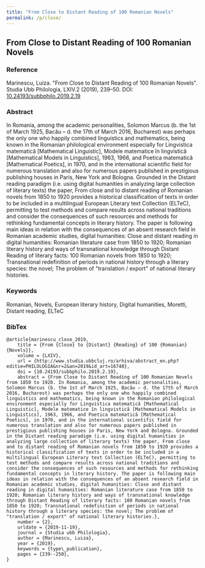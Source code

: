 ```yaml
---
title: "From Close to Distant Reading of 100 Romanian Novels"
permalink: /p/close/
---
```


<meta name="citation_title" content="Detecting direct speech in multilingual collection of 19th century novels">
<meta name="citation_author" content="Luiza Marinescu">
<meta name="citation_publication_date" content="2019">
<meta name="citation_journal_name" content="Studia ubb Philologia">
<meta name="citation_journal_issue" content="LXIV.2">

## From Close to Distant Reading of 100 Romanian Novels

### Reference

Marinescu, Luiza. "From Close to Distant Reading of 100 Romanian Novels". Studia Ubb Philologia, LXIV.2 (2019), 239–50. DOI: [10.24193/subbphilo.2019.2.19](https://doi.org/10.24193/subbphilo.2019.2.19)

### Abstract

In Romania, among the academic personalities, Solomon Marcus (b. the 1st of March 1925, Bacău – d. the 17th of March 2016, Bucharest) was perhaps the only one who happily combined linguistics and mathematics, being known in the Romanian philological environment especially for Lingvistica matematică [Mathematical Linguistic], Modele matematice în lingvistică [Mathematical Models in Linguistics], 1963, 1966, and Poetica matematică [Mathematical Poetics], in 1970, and in the international scientific field for numerous translation and also for numerous papers published in prestigious publishing houses in Paris, New York and Bologna. Grounded in the Distant reading paradigm (i.e. using digital humanities in analyzing large collection of literary texts) the paper, From close and to distant reading of Romanian novels from 1850 to 1920 provides a historical classification of texts in order to be included in a multilingual European Literary text Collection (ELTeC), permitting to test methods and compare results across national traditions and consider the consequences of such resources and methods for rethinking fundamental concepts in literary history. The paper is following main ideas in relation with the consequences of an absent research field in Romanian academic studies, digital humanities: Close and distant reading in digital humanities: Romanian literature case from 1850 to 1920; Romanian literary history and ways of transnational knowledge through Distant Reading of literary facts: 100 Romanian novels from 1850 to 1920; Transnational redefinition of periods in national history through a literary species: the novel; The problem of "translation / export" of national literary histories.

### Keywords

Romanian, Novels, European literary history, Digital humanities, Moretti, Distant reading, ELTeC

### BibTex

```
@article{marinescu_close_2019,
	title = {From {Close} to {Distant} {Reading} of 100 {Romanian} {Novels}},
	volume = {LXIV},
	url = {http://www.studia.ubbcluj.ro/arhiva/abstract_en.php?editie=PHILOLOGIA&nr=2&an=2019&id_art=16748},
	doi = {10.24193/subbphilo.2019.2.19},
	abstract = {From Close to Distant Reading of 100 Romanian Novels from 1850 to 1920. In Romania, among the academic personalities, Solomon Marcus (b. the 1st of March 1925, Bacău – d. the 17th of March 2016, Bucharest) was perhaps the only one who happily combined linguistics and mathematics, being known in the Romanian philological environment especially for Lingvistica matematică [Mathematical Linguistic], Modele matematice în lingvistică [Mathematical Models in Linguistics], 1963, 1966, and Poetica matematică [Mathematical Poetics], in 1970, and in the international scientific field for numerous translation and also for numerous papers published in prestigious publishing houses in Paris, New York and Bologna. Grounded in the Distant reading paradigm (i.e. using digital humanities in analyzing large collection of literary texts) the paper, From close and to distant reading of Romanian novels from 1850 to 1920 provides a historical classification of texts in order to be included in a multilingual European Literary text Collection (ELTeC), permitting to test methods and compare results across national traditions and consider the consequences of such resources and methods for rethinking fundamental concepts in literary history. The paper is following main ideas in relation with the consequences of an absent research field in Romanian academic studies, digital humanities: Close and distant reading in digital humanities: Romanian literature case from 1850 to 1920; Romanian literary history and ways of transnational knowledge through Distant Reading of literary facts: 100 Romanian novels from 1850 to 1920; Transnational redefinition of periods in national history through a literary species: the novel; The problem of "translation / export" of national literary histories.},
	number = {2},
	urldate = {2019-11-19},
	journal = {Studia ubb Philologia},
	author = {Marinescu, Luiza},
	year = {2019},
	keywords = {type\_publication},
	pages = {239--250},
}

```

<span class='Z3988' title='url_ver=Z39.88-2004&amp;ctx_ver=Z39.88-2004&amp;rfr_id=info%3Asid%2Fzotero.org%3A2&amp;rft_id=info%3Adoi%2F10.24193%2Fsubbphilo.2019.2.19&amp;rft_val_fmt=info%3Aofi%2Ffmt%3Akev%3Amtx%3Ajournal&amp;rft.genre=article&amp;rft.atitle=From%20Close%20to%20Distant%20Reading%20of%20100%20Romanian%20Novels&amp;rft.jtitle=Studia%20ubb%20Philologia&amp;rft.volume=LXIV&amp;rft.issue=2&amp;rft.aufirst=Luiza&amp;rft.aulast=Marinescu&amp;rft.au=Luiza%20Marinescu&amp;rft.date=2019&amp;rft.pages=239-250&amp;rft.spage=239&amp;rft.epage=250'></span>
